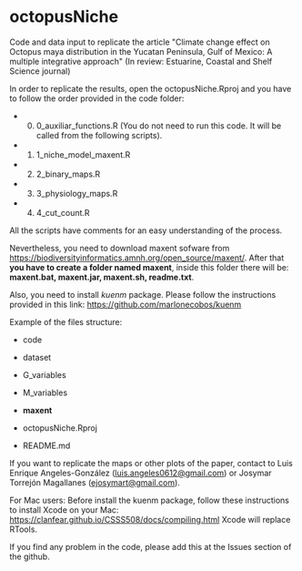 # octopusNiche
Code and data input to replicate the article "Climate change effect on Octopus maya distribution in the Yucatan Peninsula, Gulf of Mexico: A multiple integrative approach" (In review: Estuarine, Coastal and Shelf Science journal)

In order to replicate the results, open the octopusNiche.Rproj and you have to follow the order provided in the code folder:

* 0) 0_auxiliar_functions.R (You do not need to run this code. It will be called from the following scripts).

* 1) 1_niche_model_maxent.R

* 2) 2_binary_maps.R

* 3) 3_physiology_maps.R

* 4) 4_cut_count.R

All the scripts have comments for an easy understanding of the process.

Nevertheless, you need to download maxent sofware from https://biodiversityinformatics.amnh.org/open_source/maxent/. After that **you have to create a folder named maxent**, inside this folder there will be: **maxent.bat, maxent.jar, maxent.sh, readme.txt**.

Also, you need to install *kuenm* package. Please follow the instructions provided in this link: https://github.com/marlonecobos/kuenm


Example of the files structure:

- code

- dataset

- G_variables

- M_variables

- **maxent**

- octopusNiche.Rproj

- README.md


If you want to replicate the maps or other plots of the paper, contact to Luis Enrique Angeles-González (luis.angeles0612@gmail.com) or Josymar Torrejón Magallanes (ejosymart@gmail.com).

For Mac users: Before install the kuenm package, follow these instructions to install Xcode on your Mac: https://clanfear.github.io/CSSS508/docs/compiling.html
Xcode will replace RTools.

If you find any problem in the code, please add this at the Issues section of the github.

